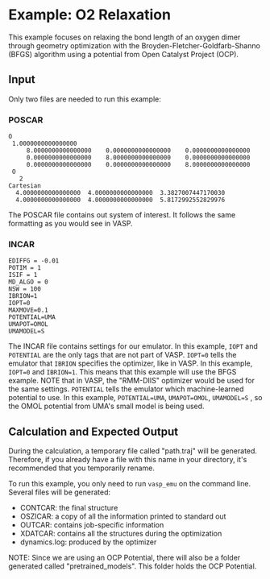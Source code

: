 # Example: O2 Relaxation

This example focuses on relaxing the bond length of an oxygen dimer through geometry optimization with the Broyden-Fletcher-Goldfarb-Shanno (BFGS) algorithm using a potential from Open Catalyst Project (OCP).

## Input

Only two files are needed to run this example:

### POSCAR

```Text
O 
 1.0000000000000000
     8.0000000000000000    0.0000000000000000    0.0000000000000000
     0.0000000000000000    8.0000000000000000    0.0000000000000000
     0.0000000000000000    0.0000000000000000    8.0000000000000000
 O  
   2
Cartesian
  4.0000000000000000  4.0000000000000000  3.3827007447170030
  4.0000000000000000  4.0000000000000000  5.8172992552829976
```

The POSCAR file contains out system of interest. It follows the same formatting as you would see in VASP.

### INCAR

```Text
EDIFFG = -0.01
POTIM = 1
ISIF = 1
MD_ALGO = 0
NSW = 100
IBRION=1
IOPT=0
MAXMOVE=0.1
POTENTIAL=UMA
UMAPOT=OMOL
UMAMODEL=S
```

The INCAR file contains settings for our emulator. In this example, `IOPT` and `POTENTIAL` are the only tags that are not part of VASP. `IOPT=0` tells the emulator that `IBRION` specifies the optimizer, like in VASP. In this example, `IOPT=0` and `IBRION=1`. This means that this example will use the BFGS example. NOTE that in VASP, the "RMM-DIIS" optimizer would be used for the same settings. `POTENTIAL` tells the emulator which machine-learned potential to use. In this example, `POTENTIAL=UMA`, `UMAPOT=OMOL`, `UMAMODEL=S` , so the OMOL potential from UMA's small model is being used.

## Calculation and Expected Output

During the calculation, a temporary file called "path.traj" will be generated. Therefore, if you already have a file with this name in your directory, it's recommended that you temporarily rename.

To run this example, you only need to run `vasp_emu` on the command line. Several files will be generated:

- CONTCAR: the final structure
- OSZICAR: a copy of all the information printed to standard out
- OUTCAR: contains job-specific information
- XDATCAR: contains all the structures during the optimization
- dynamics.log: produced by the optimizer

NOTE: Since we are using an OCP Potential, there will also be a folder generated called "pretrained_models". This folder holds the OCP Potential.
